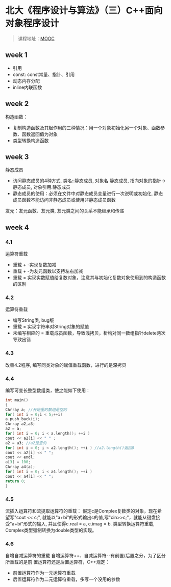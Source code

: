 # 北大《程序设计与算法》（三）C++面向对象程序设计

> 课程地址：[MOOC](https://www.icourse163.org/learn/PKU-1002029030#/learn/announce)

## week 1

+ 引用
+ const: const常量、指针、引用 
+ 动态内存分配
+ inline内联函数 

## week 2

构造函数：

+ 复制构造函数及其起作用的三种情况：用一个对象初始化另一个对象、函数参数、函数返回值为对象 
+ 类型转换构造函数

## week 3

静态成员 

+ 访问静态成员的4种方式, 类名::静态成员, 对象名.静态成员, 指向对象的指针->静态成员, 对象引用.静态成员
+ 静态成员的使用：必须在文件中对静态成员变量进行一次说明或初始化, 静态成员函数不能访问非静态成员或使用非静态成员函数

友元：友元函数、友元类, 友元类之间的关系不能继承和传递

## week 4

### 4.1

运算符重载

+ 重载 + -实现复数加减 
+ 重载 + -为友元函数以支持左右加减 
+ 重载 = 实现实数赋值给复数对象，注意其与初始化复数对象使用到的构造函数的区别 

### 4.2 

运算符重载

+ 编写String类, bug版 
+ 重载 = 实现字符串对String对象的赋值
+ 未编写相应的 = 重载成员函数，导致浅拷贝，析构对同一数组指针delete两次导致出错

### 4.3

改善4.2程序, 编写同类对象的赋值重载函数，进行的是深拷贝

### 4.4

编写可变长整型数组类，使之能如下使用：
```cpp
int main()
{
CArray a; //开始里的数组是空的
for( int i = 0;i < 5;++i)
a.push_back(i);
CArray a2,a3;
a2 = a;
for( int i = 0; i < a.length(); ++i )
cout << a2[i] << " " ;
a2 = a3; //a2是空的
for( int i = 0; i < a2.length(); ++i ) //a2.length()返回0
cout << a2[i] << " ";
cout << endl;
a[3] = 100;
CArray a4(a);
for( int i = 0; i < a4.length(); ++i )
cout << a4[i] << " ";
return 0;
}
```

### 4.5 
流插入运算符和流提取运算符的重载：
假定c是Complex复数类的对象，现在希望写"cout << c;", 就能以"a+bi"的形式输出c的值,写"cin>>c;"，就能从键盘接受"a+bi"形式的输入,  并且使得c.real = a, c.imag = b. 类型转换运算符重载, Complex类型强制转换为double类型的实现。

### 4.6 
自增自减运算符的重载
自增运算符++、自减运算符--有前置/后置之分，为了区分所重载的是前 置运算符还是后置运算符，C++规定： 
+ 前置运算符作为一元运算符重载
+ 后置运算符作为二元运算符重载，多写一个没用的参数
